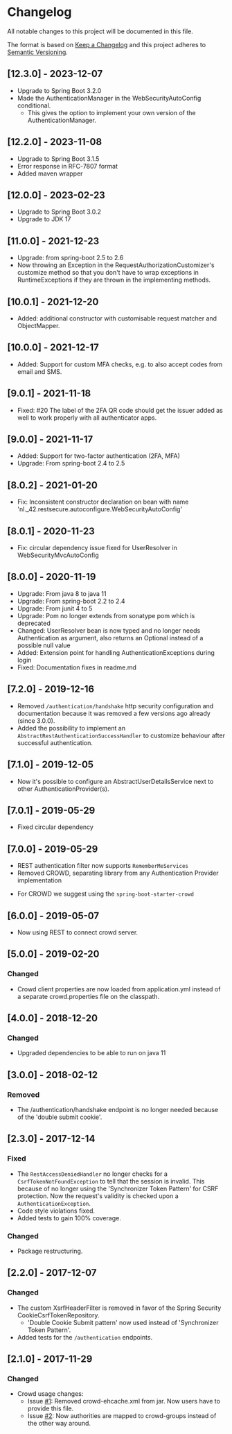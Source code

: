 # Changelog
All notable changes to this project will be documented in this file.

The format is based on [Keep a Changelog](http://keepachangelog.com/en/1.0.0/)
and this project adheres to [Semantic Versioning](http://semver.org/spec/v2.0.0.html).

## [12.3.0] - 2023-12-07
- Upgrade to Spring Boot 3.2.0
- Made the AuthenticationManager in the WebSecurityAutoConfig conditional.
  - This gives the option to implement your own version of the AuthenticationManager.

## [12.2.0] - 2023-11-08
- Upgrade to Spring Boot 3.1.5
- Error response in RFC-7807 format
- Added maven wrapper

## [12.0.0] - 2023-02-23
- Upgrade to Spring Boot 3.0.2
- Upgrade to JDK 17

## [11.0.0] - 2021-12-23
- Upgrade: from spring-boot 2.5 to 2.6
- Now throwing an Exception in the RequestAuthorizationCustomizer's customize method so that
  you don't have to wrap exceptions in RuntimeExceptions if they are thrown in the implementing
  methods.

## [10.0.1] - 2021-12-20
- Added: additional constructor with customisable request matcher and ObjectMapper.

## [10.0.0] - 2021-12-17
- Added: Support for custom MFA checks, e.g. to also accept codes from email and SMS.

## [9.0.1] - 2021-11-18
- Fixed: #20 The label of the 2FA QR code should get the issuer added as well to work properly with all authenticator apps.

## [9.0.0] - 2021-11-17
- Added: Support for two-factor authentication (2FA, MFA)
- Upgrade: From spring-boot 2.4 to 2.5

## [8.0.2] - 2021-01-20
- Fix: Inconsistent constructor declaration on bean with name 'nl._42.restsecure.autoconfigure.WebSecurityAutoConfig'

## [8.0.1] - 2020-11-23
- Fix: circular dependency issue fixed for UserResolver in WebSecurityMvcAutoConfig

## [8.0.0] - 2020-11-19
- Upgrade: From java 8 to java 11
- Upgrade: From spring-boot 2.2 to 2.4
- Upgrade: From junit 4 to 5
- Upgrade: Pom no longer extends from sonatype pom which is deprecated
- Changed: UserResolver bean is now typed and no longer needs Authentication as argument,
also returns an Optional instead of a possible null value
- Added: Extension point for handling AuthenticationExceptions during login
- Fixed: Documentation fixes in readme.md

## [7.2.0] - 2019-12-16
- Removed `/authentication/handshake` http security configuration and documentation because it was removed a few versions ago already (since 3.0.0).
- Added the possibility to implement an `AbstractRestAuthenticationSuccessHandler` to customize behaviour after successful authentication.

## [7.1.0] - 2019-12-05
- Now it's possible to configure an AbstractUserDetailsService next to other AuthenticationProvider(s). 

## [7.0.1] - 2019-05-29
- Fixed circular dependency

## [7.0.0] - 2019-05-29
- REST authentication filter now supports `RememberMeServices`
- Removed CROWD, separating library from any Authentication Provider implementation
 * For CROWD we suggest using the `spring-boot-starter-crowd`

## [6.0.0] - 2019-05-07
- Now using REST to connect crowd server.

## [5.0.0] - 2019-02-20

### Changed
- Crowd client properties are now loaded from application.yml instead of a separate crowd.properties file on the classpath.

## [4.0.0] - 2018-12-20

### Changed
- Upgraded dependencies to be able to run on java 11

## [3.0.0] - 2018-02-12

### Removed
- The /authentication/handshake endpoint is no longer needed because of the 'double submit cookie'.

## [2.3.0] - 2017-12-14

### Fixed
- The `RestAccessDeniedHandler` no longer checks for a `CsrfTokenNotFoundException` to tell that the session is invalid. This because of no longer using the 'Synchronizer Token Pattern' for CSRF protection. Now the request's validity is checked upon a `AuthenticationException`.
- Code style violations fixed.
- Added tests to gain 100% coverage.

### Changed
- Package restructuring.

## [2.2.0] - 2017-12-07

### Changed
- The custom XsrfHeaderFilter is removed in favor of the Spring Security CookieCsrfTokenRepository.
   - 'Double Cookie Submit pattern' now used instead of 'Synchronizer Token Pattern'.
- Added tests for the `/authentication` endpoints. 

## [2.1.0] - 2017-11-29

### Changed
- Crowd usage changes:
    - Issue [#1](https://github.com/42BV/rest-secure-spring-boot-starter/issues/1): Removed crowd-ehcache.xml from jar. Now users have to provide this file.
    - Issue [#2](https://github.com/42BV/rest-secure-spring-boot-starter/issues/2): Now authorities are mapped to crowd-groups instead of the other way around.
